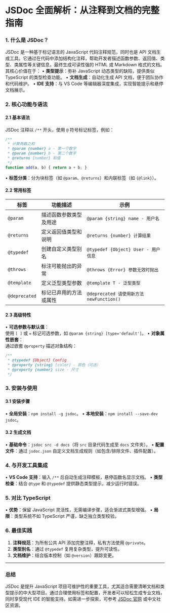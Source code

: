 # **JSDoc 全面解析：从注释到文档的完整指南**

### **1. 什么是 JSDoc？**
JSDoc 是一种基于标记语言的 JavaScript 代码注释规范，同时也是 API 文档生成工具。它通过在代码中添加结构化注释，帮助开发者描述函数参数、返回值、类型、类属性等关键信息，最终生成可读性强的 HTML 或 Markdown 格式的文档。其核心价值在于：
• **类型提示**：弥补 JavaScript 动态类型的缺陷，提供类似 TypeScript 的类型检查功能。
• **文档生成**：自动化生成 API 文档，便于团队协作和代码维护。
• **IDE 支持**：与 VS Code 等编辑器深度集成，实现智能提示和悬停文档展示。

### **2. 核心功能与语法**
#### **2.1 基本语法**
JSDoc 注释以 `/**` 开头，使用 `@` 符号标记标签，例如：
```javascript
/**
 * 计算两数之和
 * @param {number} a - 第一个数字
 * @param {number} b - 第二个数字
 * @returns {number} 和值
 */
function add(a, b) { return a + b; }
```
• **标签分类**：分为块标签（如 `@param`、`@returns`）和内联标签（如 `{@link}`）。

#### **2.2 常用标签**
| 标签          | 功能描述               | 示例                                     |
| ------------- | ---------------------- | ---------------------------------------- |
| `@param`      | 描述函数参数类型及用途 | `@param {string} name - 用户名`          |
| `@returns`    | 定义返回值类型和说明   | `@returns {number} 计算结果`             |
| `@typedef`    | 创建自定义类型别名     | `@typedef {Object} User - 用户信息`      |
| `@throws`     | 标注可能抛出的异常     | `@throws {Error} 参数无效时抛出`         |
| `@template`   | 定义泛型类型参数       | `@template T - 泛型类型`                 |
| `@deprecated` | 标记已弃用的方法或属性 | `@deprecated 请使用新方法 newFunction()` |

#### **2.3 高级特性**
• **可选参数与默认值**：  
  使用 `[ ]` 或 `=` 标记可选参数，如 `@param {string} [type='default']`。
• **对象属性嵌套**：  
  通过嵌套 `@property` 描述对象结构：

  ```javascript
  /**
   * @typedef {Object} Config
   * @property {string} [color] - 颜色（可选）
   * @property {number} size - 尺寸
   */
  ```

### **3. 安装与使用**
#### **3.1 安装步骤**
• **全局安装**：`npm install -g jsdoc`。
• **本地安装**：`npm install --save-dev jsdoc`。

#### **3.2 生成文档**
• **基础命令**：`jsdoc src -d docs`（将 `src` 目录代码生成至 `docs` 文件夹）。
• **配置文件**：通过 `jsdoc.json` 自定义文档生成规则（如包含/排除文件、插件配置）。

### **4. 与开发工具集成**
• **VS Code 支持**：输入 `/**` 后自动生成注释模板，悬停函数名显示文档。
• **类型检查**：结合 `@type` 和 `@typedef` 提供静态类型提示，减少运行时错误。

### **5. 对比 TypeScript**
• **优势**：保留 JavaScript 灵活性，无需编译步骤，适合渐进式类型增强。
• **局限**：类型系统不如 TypeScript 严谨，缺乏独立类型校验。

### **6. 最佳实践**
1. **注释规范**：为所有公共 API 添加完整注释，私有方法使用 `@private`。
2. **类型别名**：通过 `@typedef` 复用复杂类型，提升可读性。
3. **文档维护**：结合版本控制（如 `@version`）跟踪变更。

---

### **总结**
JSDoc 是提升 JavaScript 项目可维护性的重要工具，尤其适合需要清晰文档和类型提示的中大型项目。通过合理使用标签和配置，开发者可以轻松生成专业文档，同时享受现代 IDE 的智能支持。如需进一步探索，可参考 [JSDoc 官网](https://jsdoc.app) 或中文社区资源。